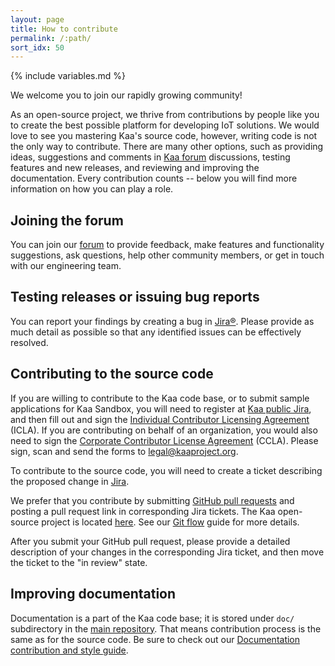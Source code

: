 ```yaml
---
layout: page
title: How to contribute
permalink: /:path/
sort_idx: 50
---
```


{% include variables.md %}

We welcome you to join our rapidly growing community!

As an open-source project, we thrive from contributions by people like you to create the best possible platform for developing IoT solutions. We would love to see you mastering Kaa's source code, however, writing code is not the only way to contribute. There are many other options, such as providing ideas, suggestions and comments in [Kaa forum](https://groups.google.com/forum/#!forum/kaaproject) discussions, testing features and new releases, and reviewing and improving the documentation. Every contribution counts -- below you will find more information on how you can play a role.

## Joining the forum
You can join our [forum](https://groups.google.com/forum/#!forum/kaaproject) to provide feedback, make features and functionality suggestions, ask questions, help other community members, or get in touch with our engineering team.

## Testing releases or issuing bug reports

You can report your findings by creating a bug in [Jira®](http://jira.kaaproject.org/browse/KAA/). Please provide as much detail as possible so that any identified issues can be effectively resolved.

## Contributing to the source code

If you are willing to contribute to the Kaa code base, or to submit sample applications for Kaa Sandbox, you will need to register at [Kaa public Jira](http://jira.kaaproject.org/browse/KAA/), and then fill out and sign the [Individual Contributor Licensing Agreement](http://www.kaaproject.org/Uploads/ICLA.pdf) (ICLA). If you are contributing on behalf of an organization, you would also need to sign the [Corporate Contributor License Agreement](http://www.kaaproject.org/Uploads/CCLA.pdf) (CCLA). Please sign, scan and send the forms to [legal@kaaproject.org](mailto:legal@kaaproject.org).

To contribute to the source code, you will need to create a ticket describing the proposed change in [Jira](http://jira.kaaproject.org/browse/KAA/).

We prefer that you contribute by submitting [GitHub pull requests](https://help.github.com/articles/using-pull-requests/) and posting a pull request link in corresponding Jira tickets. The Kaa open-source project is located [here](https://github.com/kaaproject/kaa). See our [Git flow]({{root_url}}Customization-guide/How-to-contribute/Git-flow/) guide for more details.

After you submit your GitHub pull request, please provide a detailed description of your changes in the corresponding Jira ticket, and then move the ticket to the "in review" state.

## Improving documentation

Documentation is a part of the Kaa code base; it is stored under `doc/` subdirectory in the [main repository](https://github.com/kaaproject/kaa). That means contribution process is the same as for the source code. Be sure to check out our [Documentation contribution and style guide]({{root_url}}Customization-guide/Documentation-contribution-and-style-guide/).
